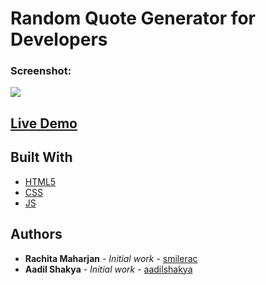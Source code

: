 # Random Quote Generator for Developers


### Screenshot:
   
![](https://user-images.githubusercontent.com/28466502/107359096-5e388f80-6afc-11eb-9590-3dfcb0dead31.png)



## [Live Demo](https://aadilshakya.github.io/RandomQuoteGenerator/)

## Built With

* [HTML5](https://devdocs.io/html/)
* [CSS](https://devdocs.io/css/)
* [JS](https://devdocs.io/javascript/)


## Authors

* **Rachita Maharjan** - *Initial work* - [smilerac](https://github.com/smilerac)
* **Aadil Shakya** - *Initial work* - [aadilshakya](https://github.com/aadilshakya)

